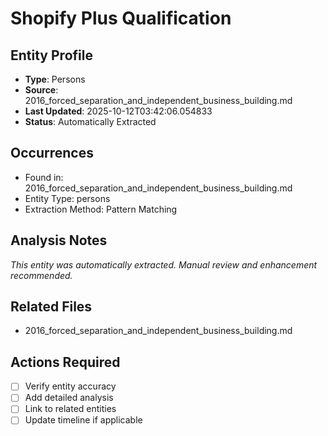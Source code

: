 # Shopify Plus Qualification

## Entity Profile
- **Type**: Persons
- **Source**: 2016_forced_separation_and_independent_business_building.md
- **Last Updated**: 2025-10-12T03:42:06.054833
- **Status**: Automatically Extracted

## Occurrences
- Found in: 2016_forced_separation_and_independent_business_building.md
- Entity Type: persons
- Extraction Method: Pattern Matching

## Analysis Notes
*This entity was automatically extracted. Manual review and enhancement recommended.*

## Related Files
- 2016_forced_separation_and_independent_business_building.md

## Actions Required
- [ ] Verify entity accuracy
- [ ] Add detailed analysis
- [ ] Link to related entities
- [ ] Update timeline if applicable
